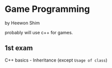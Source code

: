 # Game Programming

by Heewon Shim

probably will use c++ for games.

## 1st exam

C++ basics - Inheritance (except `Usage of class`)
